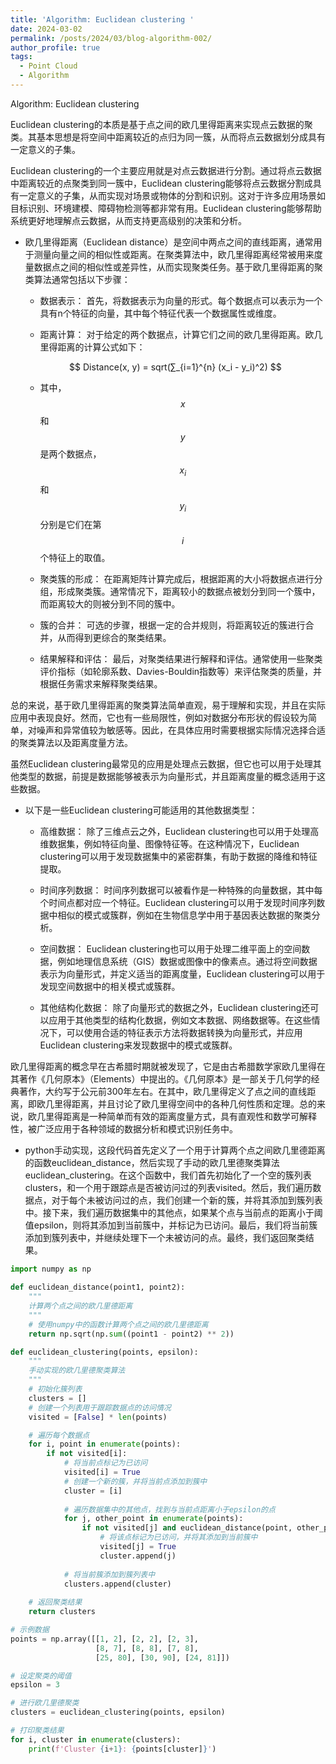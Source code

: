 ```yaml
---
title: 'Algorithm: Euclidean clustering '
date: 2024-03-02
permalink: /posts/2024/03/blog-algorithm-002/
author_profile: true
tags:
  - Point Cloud
  - Algorithm
---
```


Algorithm: Euclidean clustering

Euclidean clustering的本质是基于点之间的欧几里得距离来实现点云数据的聚类。其基本思想是将空间中距离较近的点归为同一簇，从而将点云数据划分成具有一定意义的子集。

Euclidean clustering的一个主要应用就是对点云数据进行分割。通过将点云数据中距离较近的点聚类到同一簇中，Euclidean clustering能够将点云数据分割成具有一定意义的子集，从而实现对场景或物体的分割和识别。这对于许多应用场景如目标识别、环境建模、障碍物检测等都非常有用。Euclidean clustering能够帮助系统更好地理解点云数据，从而支持更高级别的决策和分析。

* 欧几里得距离（Euclidean distance）是空间中两点之间的直线距离，通常用于测量向量之间的相似性或距离。在聚类算法中，欧几里得距离经常被用来度量数据点之间的相似性或差异性，从而实现聚类任务。基于欧几里得距离的聚类算法通常包括以下步骤：

  * 数据表示： 首先，将数据表示为向量的形式。每个数据点可以表示为一个具有n个特征的向量，其中每个特征代表一个数据属性或维度。

  * 距离计算： 对于给定的两个数据点，计算它们之间的欧几里得距离。欧几里得距离的计算公式如下：

  $$ Distance(x, y) = sqrt(∑_{i=1}^{n} (x_i - y_i)^2) $$

  * 其中， $$x$$ 和 $$y$$ 是两个数据点，$$x_i$$ 和 $$y_i$$ 分别是它们在第 $$i$$ 个特征上的取值。

  * 聚类簇的形成： 在距离矩阵计算完成后，根据距离的大小将数据点进行分组，形成聚类簇。通常情况下，距离较小的数据点被划分到同一个簇中，而距离较大的则被分到不同的簇中。

  * 簇的合并： 可选的步骤，根据一定的合并规则，将距离较近的簇进行合并，从而得到更综合的聚类结果。

  * 结果解释和评估： 最后，对聚类结果进行解释和评估。通常使用一些聚类评价指标（如轮廓系数、Davies-Bouldin指数等）来评估聚类的质量，并根据任务需求来解释聚类结果。

总的来说，基于欧几里得距离的聚类算法简单直观，易于理解和实现，并且在实际应用中表现良好。然而，它也有一些局限性，例如对数据分布形状的假设较为简单，对噪声和异常值较为敏感等。因此，在具体应用时需要根据实际情况选择合适的聚类算法以及距离度量方法。


虽然Euclidean clustering最常见的应用是处理点云数据，但它也可以用于处理其他类型的数据，前提是数据能够被表示为向量形式，并且距离度量的概念适用于这些数据。

* 以下是一些Euclidean clustering可能适用的其他数据类型：

  * 高维数据： 除了三维点云之外，Euclidean clustering也可以用于处理高维数据集，例如特征向量、图像特征等。在这种情况下，Euclidean clustering可以用于发现数据集中的紧密群集，有助于数据的降维和特征提取。

  * 时间序列数据： 时间序列数据可以被看作是一种特殊的向量数据，其中每个时间点都对应一个特征。Euclidean clustering可以用于发现时间序列数据中相似的模式或簇群，例如在生物信息学中用于基因表达数据的聚类分析。

  * 空间数据： Euclidean clustering也可以用于处理二维平面上的空间数据，例如地理信息系统（GIS）数据或图像中的像素点。通过将空间数据表示为向量形式，并定义适当的距离度量，Euclidean clustering可以用于发现空间数据中的相关模式或簇群。

  * 其他结构化数据： 除了向量形式的数据之外，Euclidean clustering还可以应用于其他类型的结构化数据，例如文本数据、网络数据等。在这些情况下，可以使用合适的特征表示方法将数据转换为向量形式，并应用Euclidean clustering来发现数据中的模式或簇群。

欧几里得距离的概念早在古希腊时期就被发现了，它是由古希腊数学家欧几里得在其著作《几何原本》（Elements）中提出的。《几何原本》是一部关于几何学的经典著作，大约写于公元前300年左右。在其中，欧几里得定义了点之间的直线距离，即欧几里得距离，并且讨论了欧几里得空间中的各种几何性质和定理。总的来说，欧几里得距离是一种简单而有效的距离度量方式，具有直观性和数学可解释性，被广泛应用于各种领域的数据分析和模式识别任务中。

* python手动实现，这段代码首先定义了一个用于计算两个点之间欧几里德距离的函数euclidean_distance，然后实现了手动的欧几里德聚类算法euclidean_clustering。在这个函数中，我们首先初始化了一个空的簇列表clusters，和一个用于跟踪点是否被访问过的列表visited。然后，我们遍历数据点，对于每个未被访问过的点，我们创建一个新的簇，并将其添加到簇列表中。接下来，我们遍历数据集中的其他点，如果某个点与当前点的距离小于阈值epsilon，则将其添加到当前簇中，并标记为已访问。最后，我们将当前簇添加到簇列表中，并继续处理下一个未被访问的点。最终，我们返回聚类结果。

```python
import numpy as np

def euclidean_distance(point1, point2):
    """
    计算两个点之间的欧几里德距离
    """
    # 使用numpy中的函数计算两个点之间的欧几里德距离
    return np.sqrt(np.sum((point1 - point2) ** 2))

def euclidean_clustering(points, epsilon):
    """
    手动实现的欧几里德聚类算法
    """
    # 初始化簇列表
    clusters = []
    # 创建一个列表用于跟踪数据点的访问情况
    visited = [False] * len(points)

    # 遍历每个数据点
    for i, point in enumerate(points):
        if not visited[i]:
            # 将当前点标记为已访问
            visited[i] = True
            # 创建一个新的簇，并将当前点添加到簇中
            cluster = [i]
            
            # 遍历数据集中的其他点，找到与当前点距离小于epsilon的点
            for j, other_point in enumerate(points):
                if not visited[j] and euclidean_distance(point, other_point) < epsilon:
                    # 将该点标记为已访问，并将其添加到当前簇中
                    visited[j] = True
                    cluster.append(j)
            
            # 将当前簇添加到簇列表中
            clusters.append(cluster)
    
    # 返回聚类结果
    return clusters

# 示例数据
points = np.array([[1, 2], [2, 2], [2, 3],
                   [8, 7], [8, 8], [7, 8],
                   [25, 80], [30, 90], [24, 81]])

# 设定聚类的阈值
epsilon = 3

# 进行欧几里德聚类
clusters = euclidean_clustering(points, epsilon)

# 打印聚类结果
for i, cluster in enumerate(clusters):
    print(f'Cluster {i+1}: {points[cluster]}')
```

